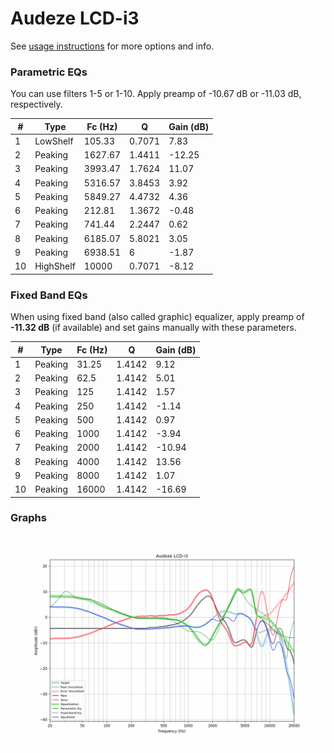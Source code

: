 # Audeze LCD-i3
See [usage instructions](https://github.com/jaakkopasanen/AutoEq#usage) for more options and info.

### Parametric EQs
You can use filters 1-5 or 1-10. Apply preamp of -10.67 dB or -11.03 dB, respectively.

|   # | Type      |   Fc (Hz) |      Q |   Gain (dB) |
|-----|-----------|-----------|--------|-------------|
|   1 | LowShelf  |    105.33 | 0.7071 |        7.83 |
|   2 | Peaking   |   1627.67 | 1.4411 |      -12.25 |
|   3 | Peaking   |   3993.47 | 1.7624 |       11.07 |
|   4 | Peaking   |   5316.57 | 3.8453 |        3.92 |
|   5 | Peaking   |   5849.27 | 4.4732 |        4.36 |
|   6 | Peaking   |    212.81 | 1.3672 |       -0.48 |
|   7 | Peaking   |    741.44 | 2.2447 |        0.62 |
|   8 | Peaking   |   6185.07 | 5.8021 |        3.05 |
|   9 | Peaking   |   6938.51 | 6      |       -1.87 |
|  10 | HighShelf |  10000    | 0.7071 |       -8.12 |

### Fixed Band EQs
When using fixed band (also called graphic) equalizer, apply preamp of **-11.32 dB** (if available) and set gains manually with these parameters.

|   # | Type    |   Fc (Hz) |      Q |   Gain (dB) |
|-----|---------|-----------|--------|-------------|
|   1 | Peaking |     31.25 | 1.4142 |        9.12 |
|   2 | Peaking |     62.5  | 1.4142 |        5.01 |
|   3 | Peaking |    125    | 1.4142 |        1.57 |
|   4 | Peaking |    250    | 1.4142 |       -1.14 |
|   5 | Peaking |    500    | 1.4142 |        0.97 |
|   6 | Peaking |   1000    | 1.4142 |       -3.94 |
|   7 | Peaking |   2000    | 1.4142 |      -10.94 |
|   8 | Peaking |   4000    | 1.4142 |       13.56 |
|   9 | Peaking |   8000    | 1.4142 |        1.07 |
|  10 | Peaking |  16000    | 1.4142 |      -16.69 |

### Graphs
![](./Audeze%20LCD-i3.png)
